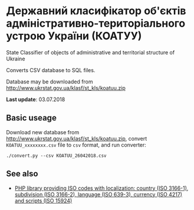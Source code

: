 # Державний класифікатор об'єктів адміністративно-територіального устрою України (КОАТУУ)

State Classifier of objects of administrative and territorial structure of Ukraine

Converts CSV database to SQL files.

Database may be downloaded from http://www.ukrstat.gov.ua/klasf/st_kls/koatuu.zip

**Last update**: 03.07.2018

Basic useage
------------

Download new database from http://www.ukrstat.gov.ua/klasf/st_kls/koatuu.zip, convert `KOATUU_xxxxxxxx.csv` file to `csv` format, and run converter:

```
./convert.py --csv KOATUU_26042018.csv
```

See also
--------

* [PHP library providing ISO codes with localization: country (ISO 3166-1), subdivision (ISO 3166-2), language (ISO 639-3), currency (ISO 4217) and scripts (ISO 15924)](https://github.com/sokil/php-isocodes)


